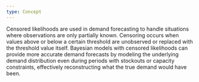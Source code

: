 ```yaml
---
type: Concept
---
```


Censored likelihoods are used in demand forecasting to handle situations where observations are only partially known. Censoring occurs when values above or below a certain threshold are unobserved or replaced with the threshold value itself. Bayesian models with censored likelihoods can provide more accurate demand forecasts by modeling the underlying demand distribution even during periods with stockouts or capacity constraints, effectively reconstructing what the true demand would have been.